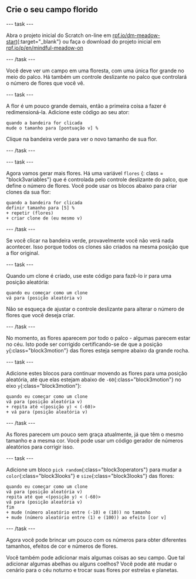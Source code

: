 ## Crie o seu campo florido

--- task ---

Abra o projeto inicial do Scratch on-line em [rpf.io/dm-meadow-start](https://rpf.io/dm-meadow-start){:target="_blank"} ou faça o download do projeto inicial em [rpf.io/p/en/mindful-meadow-on](https://rpf.io/p/en/mindful-meadow-go)

--- /task ---

Você deve ver um campo em uma floresta, com uma única flor grande no meio do palco. Há também um controle deslizante no palco que controlará o número de flores que você vê.

--- task ---

A flor é um pouco grande demais, então a primeira coisa a fazer é redimensioná-la. Adicione este código ao seu ator:

```blocks3
quando a bandeira for clicada
mude o tamanho para [pontuação v] %
```

Clique na bandeira verde para ver o novo tamanho de sua flor.

--- /task ---

--- task ---

Agora vamos gerar mais flores. Há uma variável ` flores ` {: class = "block3variables"} que é controlada pelo controle deslizante do palco, que define o número de flores. Você pode usar os blocos abaixo para criar clones da sua flor:

```blocks3
quando a bandeira for clicada
definir tamanho para [5] %
+ repetir (flores)
+ criar clone de (eu mesmo v)
```

--- /task ---

Se você clicar na bandeira verde, provavelmente você não verá nada acontecer. Isso porque todos os clones são criados na mesma posição que a flor original.

--- task ---

Quando um clone é criado, use este código para fazê-lo ir para uma posição aleatória:

```blocks3
quando eu começar como um clone
vá para (posição aleatória v)
```

Não se esqueça de ajustar o controle deslizante para alterar o número de flores que você deseja criar.

--- /task ---

No momento, as flores aparecem por todo o palco - algumas parecem estar no céu. Isto pode ser corrigido certificando-se de que a posição `y`{:class="block3motion"} das flores esteja sempre abaixo da grande rocha.

--- task ---

Adicione estes blocos para continuar movendo as flores para uma posição aleatória, até que elas estejam abaixo de `-60`{:class="block3motion"} no eixo `y`{:class="block3motion"}:

```blocks3
quando eu começar como um clone
vá para (posição aleatória v)
+ repita até <(posição y) < (-60)>
+ vá para (posição aleatória v)
```

--- /task ---

As flores parecem um pouco sem graça atualmente, já que têm o mesmo tamanho e a mesma cor. Você pode usar um código gerador de números aleatórios para corrigir isso.

--- task ---

Adicione um bloco `pick random`{:class="block3operators"} para mudar a `color`{:class="block3looks"} e `size`{:class="block3looks"} das flores:

```blocks3
quando eu começar como um clone
vá para (posição aleatória v)
repita até que <(posição y) < (-60)>
vá para (posição aleatória v)
fim
+ mude (número aleatório entre (-10) e (10)) no tamanho
+ mude (número aleatório entre (1) e (100)) ao efeito [cor v]
```

--- /task ---

Agora você pode brincar um pouco com os números para obter diferentes tamanhos, efeitos de cor e números de flores.

Você também pode adicionar mais algumas coisas ao seu campo. Que tal adicionar algumas abelhas ou alguns coelhos? Você pode até mudar o cenário para o céu noturno e trocar suas flores por estrelas e planetas.





